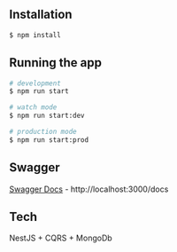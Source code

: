 ## Installation

```bash
$ npm install
```

## Running the app

```bash
# development
$ npm run start

# watch mode
$ npm run start:dev

# production mode
$ npm run start:prod
```

## Swagger

[Swagger Docs](http://localhost:3000/docs) - http://localhost:3000/docs

## Tech

NestJS + CQRS + MongoDb
